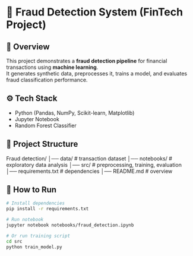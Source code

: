 # 🏦 Fraud Detection System (FinTech Project)

## 📌 Overview
This project demonstrates a **fraud detection pipeline** for financial transactions using **machine learning**.  
It generates synthetic data, preprocesses it, trains a model, and evaluates fraud classification performance.

## ⚙️ Tech Stack
- Python (Pandas, NumPy, Scikit-learn, Matplotlib)
- Jupyter Notebook
- Random Forest Classifier

## 📂 Project Structure
Fraud detection/
│── data/ # transaction dataset
│── notebooks/ # exploratory data analysis
│── src/ # preprocessing, training, evaluation
│── requirements.txt # dependencies
│── README.md # overview

## 🚀 How to Run
```bash
# Install dependencies
pip install -r requirements.txt

# Run notebook
jupyter notebook notebooks/fraud_detection.ipynb

# Or run training script
cd src
python train_model.py
